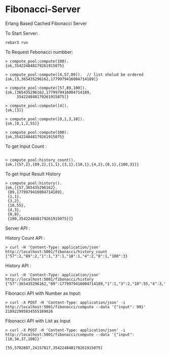 # Fibonacci-Server
Erlang Based Cached Fibonacci Server 

To Start Server: 
```
rebar3 run
```

To Request Febonacci numbber:
```
> compute_pool:compute(100).
{ok,354224848179261915075}

> compute_pool:compute([4,57,89]).  // list sholud be ordered 
{ok,[3,365435296162,1779979416004714189]}

> compute_pool:compute([57,89,100]).
{ok,[365435296162,1779979416004714189,
     354224848179261915075]}

> compute_pool:compute([4]). 
{ok,[3]}

> compute_pool:compute([0,1,3,10]). 
{ok,[0,1,2,55]}

> compute_pool:compute(100).        
{ok,354224848179261915075}

```
To get Input Count : 
```

> compute_pool:history_count().     
{ok,[{57,2},{89,2},{1,1},{3,1},{10,1},{4,2},{0,1},{100,3}]}

```
To get Input Result History 
```
> compute_pool:history().
{ok,[{57,365435296162},
 {89,1779979416004714189},
 {1,1},
 {3,2},
 {10,55},
 {4,3},
 {0,0},
 {100,354224848179261915075}]}

```


Server API : 

History Count API : 
```
> curl -H 'Content-Type: application/json' http://localhost:5001/fibonacci/history_count
{"57":2,"89":2,"1":1,"3":1,"10":1,"4":2,"0":1,"100":3}
```
History API : 
```
> curl -H 'Content-Type: application/json' http://localhost:5001/fibonacci/history
{"57":365435296162,"89":1779979416004714189,"1":1,"3":2,"10":55,"4":3,"0":0,"100":354224848179261915075}
```

Fibonacci API with Number as Input:  
```
> curl -X POST -H 'Content-Type: application/json' -i http://localhost:5001/fibonacci/compute --data '{"input": 99}'  
218922995834555169026
```
Fibonacci API with List as Input
```
> curl -X POST -H 'Content-Type: application/json' -i http://localhost:5001/fibonacci/compute --data '{"input": [10,34,37,100]}'

[55,5702887,24157817,354224848179261915075]
```














